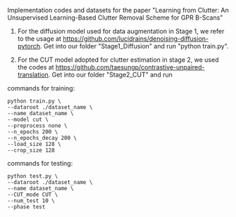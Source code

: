 Implementation codes and datasets for the paper "Learning from Clutter: An Unsupervised Learning-Based Clutter Removal Scheme for GPR B-Scans"

1. For the diffusion model used for data augmentation in Stage 1, we refer to the usage at https://github.com/lucidrains/denoising-diffusion-pytorch. Get into our folder "Stage1_Diffusion" and run "python train.py".

2. For the CUT model adopted for clutter estimation in stage 2, we used the codes at https://github.com/taesungp/contrastive-unpaired-translation. Get into our folder "Stage2_CUT" and run

commands for training:

    python train.py \
    --dataroot ./dataset_name \
    --name dataset_name \
    --model cut \
    --preprocess none \
    --n_epochs 200 \
    --n_epochs_decay 200 \
    --load_size 128 \
    --crop_size 128

commands for testing:

    python test.py \
    --dataroot ./dataset_name \
    --name dataset_name \
    --CUT_mode CUT \
    --num_test 10 \
    --phase test


